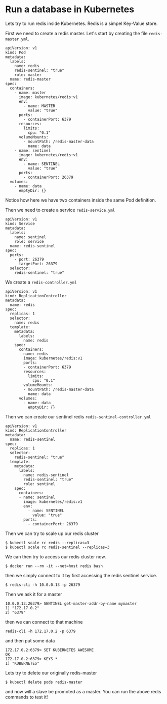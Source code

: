 # Run a database in Kubernetes

Lets try to run redis inside Kubernetes. Redis is a simpel Key-Value store.

First we need to create a redis master. Let's start by creating the file `redis-master.yml`.

```
apiVersion: v1
kind: Pod
metadata:
  labels:
    name: redis
    redis-sentinel: "true"
    role: master
  name: redis-master
spec:
  containers:
    - name: master
      image: kubernetes/redis:v1
      env:
        - name: MASTER
          value: "true"
      ports:
        - containerPort: 6379
      resources:
        limits:
          cpu: "0.1"
      volumeMounts:
        - mountPath: /redis-master-data
          name: data
    - name: sentinel
      image: kubernetes/redis:v1
      env:
        - name: SENTINEL
          value: "true"
      ports:
        - containerPort: 26379
  volumes:
    - name: data
      emptyDir: {}
```
Notice how here we have two containers inside the same Pod definition.

Then we need to create a service `redis-service.yml`

```
apiVersion: v1
kind: Service
metadata:
  labels:
    name: sentinel
    role: service
  name: redis-sentinel
spec:
  ports:
    - port: 26379
      targetPort: 26379
  selector:
    redis-sentinel: "true"
```

We create a `redis-controller.yml`

```
apiVersion: v1
kind: ReplicationController
metadata:
  name: redis
spec:
  replicas: 1
  selector:
    name: redis
  template:
    metadata:
      labels:
        name: redis
    spec:
      containers:
      - name: redis
        image: kubernetes/redis:v1
        ports:
        - containerPort: 6379
        resources:
          limits:
            cpu: "0.1"
        volumeMounts:
        - mountPath: /redis-master-data
          name: data
      volumes:
        - name: data
          emptyDir: {}
```

Then we can create our sentinel redis `redis-sentinel-controller.yml`

```
apiVersion: v1
kind: ReplicationController
metadata:
  name: redis-sentinel
spec:
  replicas: 1
  selector:
    redis-sentinel: "true"
  template:
    metadata:
      labels:
        name: redis-sentinel
        redis-sentinel: "true"
        role: sentinel
    spec:
      containers:
      - name: sentinel
        image: kubernetes/redis:v1
        env:
          - name: SENTINEL
            value: "true"
        ports:
          - containerPort: 26379
```

Then we can try to scale up our redis cluster

```
$ kubectl scale rc redis --replicas=3
$ kubectl scale rc redis-sentinel --replicas=3
```

We can then try to access our redis cluster now.

```
$ docker run --rm -it --net=host redis bash
```
then we simply connect to it by first accessing the redis sentinel service.

```
$ redis-cli -h 10.0.0.13 -p 26379
```

Then we ask it for a master

```
10.0.0.13:26379> SENTINEL get-master-addr-by-name mymaster
1) "172.17.0.2"
2) "6379"
```

then we can connect to that machine
```
redis-cli -h 172.17.0.2 -p 6379
```

and then put some data

```
172.17.0.2:6379> SET KUBERNETES AWESOME
OK
172.17.0.2:6379> KEYS *
1) "KUBERNETES"
```

Lets try to delete our originally redis-master
```
$ kubectl delete pods redis-master
```

and now will a slave be promoted as a master. You can run the above redis commands to test it!
